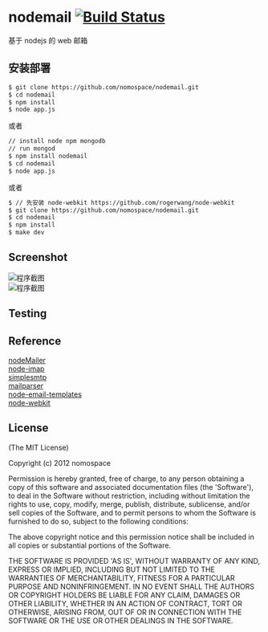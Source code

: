 nodemail [![Build Status](https://secure.travis-ci.org/nomospace/nodemail.png)](http://travis-ci.org/nomospace/nodemail)  
========

基于 nodejs 的 web 邮箱


## 安装部署

```sh  
$ git clone https://github.com/nomospace/nodemail.git    
$ cd nodemail  
$ npm install   
$ node app.js  
```  
或者  
```sh
// install node npm mongodb  
// run mongod  
$ npm install nodemail  
$ cd nodemail   
$ node app.js  
```  
或者  
```bash
$ // 先安装 node-webkit https://github.com/rogerwang/node-webkit   
$ git clone https://github.com/nomospace/nodemail.git    
$ cd nodemail  
$ npm install  
$ make dev  
``` 



## Screenshot

![程序截图](https://raw.github.com/nomospace/nodemail/master/public/images/shot.png)  
![程序截图](https://raw.github.com/nomospace/nodemail/master/public/images/shot2.png)  

## Testing



## Reference
[nodeMailer](https://github.com/andris9/Nodemailer)  
[node-imap](https://github.com/mscdex/node-imap)  
[simplesmtp](https://github.com/andris9/simplesmtp)  
[mailparser](https://github.com/andris9/mailparser)  
[node-email-templates](https://github.com/niftylettuce/node-email-templates)  
[node-webkit](https://github.com/rogerwang/node-webkit) 


## License 

(The MIT License)

Copyright (c) 2012 nomospace

Permission is hereby granted, free of charge, to any person obtaining
a copy of this software and associated documentation files (the
'Software'), to deal in the Software without restriction, including
without limitation the rights to use, copy, modify, merge, publish,
distribute, sublicense, and/or sell copies of the Software, and to
permit persons to whom the Software is furnished to do so, subject to
the following conditions:

The above copyright notice and this permission notice shall be
included in all copies or substantial portions of the Software.

THE SOFTWARE IS PROVIDED 'AS IS', WITHOUT WARRANTY OF ANY KIND,
EXPRESS OR IMPLIED, INCLUDING BUT NOT LIMITED TO THE WARRANTIES OF
MERCHANTABILITY, FITNESS FOR A PARTICULAR PURPOSE AND NONINFRINGEMENT.
IN NO EVENT SHALL THE AUTHORS OR COPYRIGHT HOLDERS BE LIABLE FOR ANY
CLAIM, DAMAGES OR OTHER LIABILITY, WHETHER IN AN ACTION OF CONTRACT,
TORT OR OTHERWISE, ARISING FROM, OUT OF OR IN CONNECTION WITH THE
SOFTWARE OR THE USE OR OTHER DEALINGS IN THE SOFTWARE.
